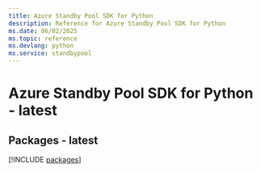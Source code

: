 ```yaml
---
title: Azure Standby Pool SDK for Python
description: Reference for Azure Standby Pool SDK for Python
ms.date: 06/02/2025
ms.topic: reference
ms.devlang: python
ms.service: standbypool
---
```

# Azure Standby Pool SDK for Python - latest
## Packages - latest
[!INCLUDE [packages](standby-pool-index.md)]